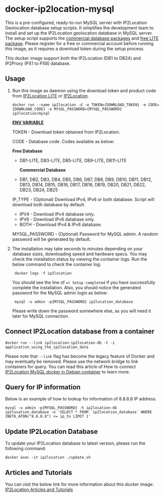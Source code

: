 docker-ip2location-mysql
========================

This is a pre-configured, ready-to-run MySQL server with IP2Location Geolocation database setup scripts. It simplifies the development team to install and set up the IP2Location geolocation database in MySQL server. The setup script supports the [commercial database packages](https://www.ip2location.com) and [free LITE package](https://lite.ip2location.com). Please register for a free or commercial account before running this image, as it requires a download token during the setup process.

This docker image support both the IP2Location (DB1 to DB24) and IP2Proxy (PX1 to PX8) database.



## Usage

1. Run this image as daemon using the download token and product code from [IP2Location LITE](https://lite.ip2location.com) or [IP2Location](https://www.ip2location.com).

       docker run --name ip2location -d -e TOKEN={DOWNLOAD_TOKEN} -e CODE={DOWNLOAD_CODE} -e MYSQL_PASSWORD={MYSQL_PASSWORD} ip2location/mysql

   **<u>ENV VARIABLE</u>**

   

   TOKEN - Download token obtained from IP2Location.

   CODE - Database code. Codes available as below:

     **Free Database**

   * DB1-LITE, DB3-LITE, DB5-LITE, DB9-LITE, DB11-LITE

   

     **Commercial Database**

   * DB1, DB2, DB3, DB4, DB5, DB6, DB7, DB8, DB9, DB10, DB11, DB12, DB13, DB14, DB15, DB16, DB17, DB18, DB19, DB20, DB21, DB22, DB23, DB24, DB25

     

    IP_TYPE - (Optional) Download IPv4, IPv6 or both database. Script will download both database by default.

   * IPV4 - Download IPv4 database only.
   * IPV6 - Download IPv6 database only.
   * BOTH - Download IPv4 & IPv6 database.

   

   MYSQL_PASSWORD - (Optional) Password for MySQL admin. A random password will be generated by default.

   

2. The installation may take seconds to minutes depending on your database sizes, downloading speed and hardware specs. You may check the installation status by viewing the container logs. Run the below command to check the container log:

        docker logs -f ip2location

    You should see the line of `=> Setup completed` if you have successfully complete the installation. Also, you should notice the generated password for the MySQL admin login as below:
	
	    mysql -u admin -p{MYSQL_PASSWORD} ip2location_database
	
	Please write down the password somewhere else, as you will need it later for MySQL connection.



## Connect IP2Location database from a container

    docker run --link ip2location:ip2location-db -t -i application_using_the_ip2location_data

Please note that `--link` flag has become the legacy feature of Docker and may eventually be removed. Please use the network bridge to link containers for query. You can read this article of How to connect [IP2Location MySQL docker in Debian container](https://blog.ip2location.com/knowledge-base/how-to-connect-ip2location-mysql-docker-in-debian-container/) to learn more.



## Query for IP information

Below is an example of how to lookup for information of 8.8.8.8 IP address.

```mysql
mysql -u admin -p{MYSQL_PASSWORD} -h ip2location-db ip2location_database -e 'SELECT * FROM `ip2location_database` WHERE INET6_ATON("8.8.8.8") <= ip_to LIMIT 1'
```



## Update IP2Location Database

To update your IP2Location database to latest version, please run the following  command:

```
docker exec -it ip2location ./update.sh
```



## Articles and Tutorials

You can visit the below link for more information about this docker image:
[IP2Location Articles and Tutorials](https://blog.ip2location.com)
